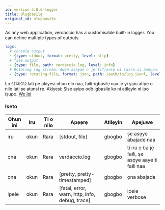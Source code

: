```yaml
---
id: version-3.8.6-logger
title: Olugbasilẹ
original_id: olugbasilẹ
---
```


As any web application, verdaccio has a customisable built-in logger. You can define multiple types of outputs.

```yaml
logs:
  # console output
  - {type: stdout, format: pretty, level: http}
  # file output
  - {type: file, path: verdaccio.log, level: info}
  # Rotating log stream. Awọn aṣayan n jẹ fifransẹ ni taara si bunyan. Wo: https://github.com/trentm/node-bunyan#stream-type-rotating-file
  - {type: rotating-file, format: json, path: /path/to/log.jsonl, level: http, options: {period: 1d}}
```

Lo `SIGUSR2` lati pe akiyesi ohun elo naa, faili-igbasilẹ naa jẹ yi yipo atipe o nilo lati ṣe atunsi rẹ. Akiyesi: Sise ayipo odò igbasilẹ ko ni atilẹyin ni ipo iṣupọ. [Wo ibi](https://github.com/trentm/node-bunyan#stream-type-rotating-file)

### Iṣeto

| Ohun ini | Iru  | Ti o nilo | Apẹẹrẹ                                         | Atilẹyin | Apejuwe                                          |
| -------- | ---- | --------- | ---------------------------------------------- | -------- | ------------------------------------------------ |
| iru      | okun | Rara      | [stdout, file]                                 | gbogbo   | ṣe asọye abajade naa                             |
| ọna      | okun | Rara      | verdaccio.log                                  | gbogbo   | ti iru ẹ ba jẹ faili, ṣe asọye aaye ti faili naa |
| ọna      | okun | Rara      | [pretty, pretty-timestamped]                   | gbogbo   | ọna abajade                                      |
| ipele    | okun | Rara      | [fatal, error, warn, http, info, debug, trace] | gbogbo   | ipele verbose                                    |